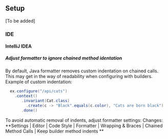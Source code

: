 ## Setup

[To be added]

### IDE

#### IntelliJ IDEA

##### Adjust formatter to ignore chained method identation
By default, Java formatter removes custom indentation on chained calls.
This may get in the way of readability when configuring with builders.
Example of custom indentation:
```java
  ex.configure("/api/cats")
    .context()
       .invariant(Cat.class)
         .create(c -> "Black".equals(c.color), "Cats are born black")
       .done()
```
To avoid automatic removal of indents, adjust formatter settings:
Changes: **Settings | Editor | Code Style | Formatter | Wrapping & Braces | Chained Method Calls | Keep builder method indents **
